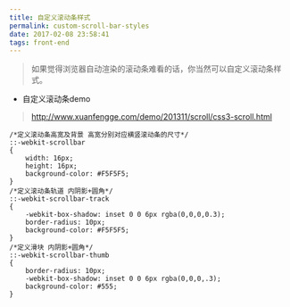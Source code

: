 ```yaml
---
title: 自定义滚动条样式
permalink: custom-scroll-bar-styles
date: 2017-02-08 23:58:41
tags: front-end
---
```


> 如果觉得浏览器自动渲染的滚动条难看的话，你当然可以自定义滚动条样式。
<!-- more -->

- 自定义滚动条demo
> http://www.xuanfengge.com/demo/201311/scroll/css3-scroll.html

```
/*定义滚动条高宽及背景 高宽分别对应横竖滚动条的尺寸*/
::-webkit-scrollbar
{
    width: 16px;
    height: 16px;
    background-color: #F5F5F5;
}
/*定义滚动条轨道 内阴影+圆角*/
::-webkit-scrollbar-track
{
    -webkit-box-shadow: inset 0 0 6px rgba(0,0,0,0.3);
    border-radius: 10px;
    background-color: #F5F5F5;
}
/*定义滑块 内阴影+圆角*/
::-webkit-scrollbar-thumb
{
    border-radius: 10px;
    -webkit-box-shadow: inset 0 0 6px rgba(0,0,0,.3);
    background-color: #555;
}
```
